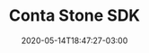 ---
title: "Conta Stone SDK"
date: 2020-05-14T18:47:27-03:00
lastmod: 2020-05-14T18:47:27-03:00
weight: "5"
draft: false
---